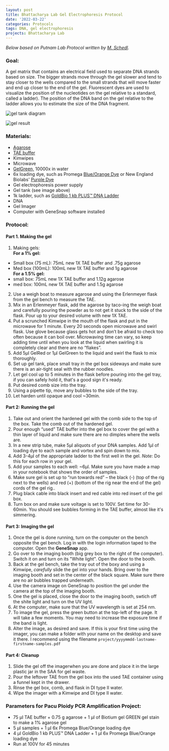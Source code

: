 ```yaml
---
layout: post
title: Bhattacharya Lab Gel Electrophoresis Protocol  
date: '2022-03-22'
categories: Protocols
tags: DNA, gel electrophoresis
projects: Bhattacharya Lab
---
```


*Below based on Putnam Lab Protocol written by [M. Schedl](https://meschedl.github.io/MESPutnam_Open_Lab_Notebook/Gel-Protocol/).*

### Goal:

A gel matrix that contains an electrical field used to separate DNA strands based on size. The bigger strands move through the gel slower and tend to stay closer to the wells compared to the small strands that will move faster and end up closer to the end of the gel. Fluorescent dyes are used to visualize the position of the nucleotides on the gel relative to a standard, called a ladder). The position of the DNA band on the gel relative to the ladder allows you to estimate the size of the DNA fragment.

![gel tank diagram](https://cdn1.cleaverscientific.com/wp-content/uploads/2020/10/16143053/Gel-Tank-1024x803.jpg)

![gel result](https://meschedl.github.io/MESPutnam_Open_Lab_Notebook/images/gel-4-18-19.jpg)

### Materials:  
- [Agarose](https://www.fishersci.com/shop/products/invitrogen-ultrapure-ultrapure-agarose-1/16500100)  
- [TAE buffer](https://www.fishersci.com/shop/products/invitrogen-ultrapure-tae-buffer-10x/15558026)  
- Kimwipes  
- Microwave  
- [GelGreen,](https://biotium.com/product/gelgreen-nucleic-acid-gel-stain/) 10000x in water  
- 6x loading dye, such as Promega [Blue/Orange Dye](promega.com/products/biochemicals-and-labware/biochemical-buffers-and-reagents/blue_orange-loading-dye_-6x/?catNum=G1881) or New England Biolabs' [Purple Dye](https://www.neb.com/products/b7024-gel-loading-dye-purple-6x)  
- Gel electrophoresis power supply  
- Gel tank (see image above)
- 1k ladder, such as [GoldBio 1 kb PLUS™ DNA Ladder](https://www.goldbio.com/product/21/1-kb-plus-dna-ladder?gclid=CjwKCAjwiuuRBhBvEiwAFXKaNAnKNDHn892w6ur5b0W18mbgAGaA4T9jBVJjnxLPnazZk3_30NZTZxoCgYcQAvD_BwE)
- DNA  
- Gel Imager
- Computer with GeneSnap software installed

### Protocol:

#### Part 1. Making the gel

1. Making gels:  
**For a 1% gel:**  
  - Small box (75 mL): 75mL new 1X TAE buffer and .75g agarose  
  - Med box (100mL): 100mL new 1X TAE buffer and 1g agarose   
**For a 1.5% gel:**  
  - small box: 75mL new 1X TAE buffer and 1.12g agarose  
  - med box: 100mL new 1X TAE buffer and 1.5g agarose  
2. Use a weigh boat to measure agarose and using the Erlenmeyer flask from the gel bench to measure the TAE.  
3. Mix in an Erlenmeyer flask, add the agarose by taco-ing the weigh boat and carefully pouring the powder as to not get it stuck to the side of the flask. Pour up to your desired volume with new 1X TAE.  
4. Put a scrunched Kimwipe in the mouth of the flask and put in the microwave for 1 minute. Every 20 seconds open microwave and swirl flask. Use glove because glass gets hot and don’t be afraid to check too often because it can boil over. Microwaving time can vary, so keep adding time until when you look at the liquid when swirling it is completely clear and there are no “flakes”.  
5. Add 5μl GelRed or 1μl GelGreen to the liquid and swirl the flask to mix thoroughly.
6. Set up gel tank, place small tray in the gel box sideways and make sure there is an air-tight seal with the rubber noodles.  
7. Let gel cool up to 5 minutes in the flask before pouring into the gel tray, if you can safely hold it, that's a good sign it's ready.  
8. Put desired comb size into the tray.  
9. Using a pipette tip, move any bubbles to the side of the tray.  
10. Let harden until opaque and cool ~30min.  

#### Part 2: Running the gel  
1.	Take out and orient the hardened gel with the comb side to the top of the box. Take the comb out of the hardened gel.  
2.	Pour enough “used” TAE buffer into the gel box to cover the gel with a thin layer of liquid and make sure there are no dimples where the wells are.  
3.	In a new strip tube, make 5μl aliquots of your DNA samples. Add 1μl of loading dye to each sample and vortex and spin down to mix.  
4.	Add 3-4μl of the appropriate ladder to the first well in the gel. *Note:* Do this for each row in your gel.  
5.	Add your samples to each well: ~6μl. Make sure you have made a map in your notebook that shows the order of samples.  
6.	Make sure gel is set up to “run towards red”  – the black (-) (top of the rig next to the wells) and red (+) (bottom of the rig near the end of the gel) cords of the gel rig..  
7.	Plug black cable into black insert and red cable into red insert of the gel box.  
8.	Turn box on and make sure voltage is set to 100V. Set time for 30-60min. You should see bubbles forming in the TAE buffer, almost like it's simmering.  

#### Part 3: Imaging the gel
1. Once the gel is done running, turn on the computer on the bench opposite the gel bench. Log in with the login information taped to the computer. Open the **GeneSnap** app.
2. Go over to the imaging booth (big grey box to the right of the computer). Switch it on and turn on its "White light". Open the door to the booth.  
3. Back at the gel bench, take the tray out of the boxy and using a Kimwipe, *carefully* slide the gel into your hands. Bring over to the imaging booth  and set in the center of the black square.     Make sure there are no air bubbles trapped underneath.
4. Use the camera image on GeneSnap to position the gel under the camera at the top of the imaging booth.  
5. One the gel is placed, close the door to the imaging booth, swtich off the shite light and turn on the UV light.  
6. At the computer, make sure that the UV wavelength is set at 254 nm.  
7. To image the gel, press the green button at the top-left of the page. It will take a few moments. You may need to increase the exposure time if the band is light.  
8. Alter the image, as desired and save. If this is your first time using the imager, you can make a folder with your name on the desktop and save it there. I recommend using the filename ```project/yyyymmdd-lastname-firstname-samples.pdf```  

#### Part 4: Cleanup  
1.	Slide the gel off the imagerwhen you are done and place it in the large plastic jar in the SAA for gel waste.  
2.	Pour the leftover TAE from the gel box into the used TAE container using a funnel kept in the drawer.  
3.	Rinse the gel box, comb, and flask in DI type II water.  
4.	Wipe the imager with a Kimwipe and DI type II water.  

### Parameters for Pacu Ploidy PCR Amplification Project:  
- 75 μl TAE buffer + 0.75 g agarose + 1 μl of Biotium gel GREEN gel stain to make a 1% agarose gel  
- 5 μl samples + 1 μl 6x Promega Blue/Orange loading dye  
- 4 μl GoldBio 1 kb PLUS™ DNA Ladder + 1 μl 6x Promega Blue/Orange loading dye  
- Run at 100V for 45 minutes  
